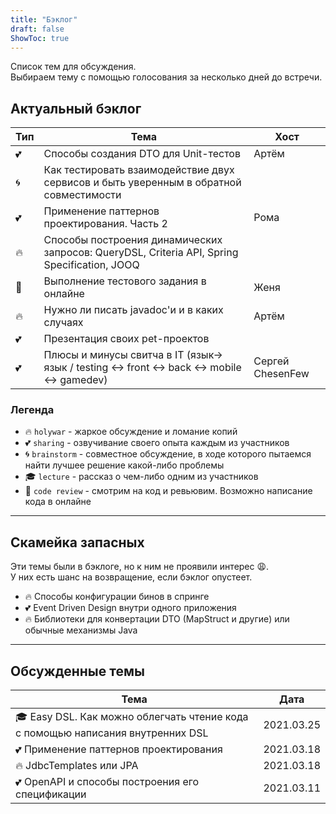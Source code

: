 ```yaml
---
title: "Бэклог"
draft: false
ShowToc: true
---
```


Список тем для обсуждения.  
Выбираем тему с помощью голосования за несколько дней до встречи.

## Актуальный бэклог

| Тип          | Тема       | Хост |
|--------------|------------|---------|
| :two_hearts: | Способы создания DTO для Unit-тестов | Артём |
| :cyclone:    | Как тестировать взаимодействие двух сервисов и быть уверенным в обратной совместимости | |
| :two_hearts: | Применение паттернов проектирования. Часть 2 | Рома |
| :fire:       | Способы построения динамических запросов: QueryDSL, Criteria API, Spring Specification, JOOQ | |
| :eyes:       | Выполнение тестового задания в онлайне | Женя |
| :fire:       | Нужно ли писать javadoc'и и в каких случаях | Артём |
| :two_hearts: | Презентация своих pet-проектов |  |
| :two_hearts: | Плюсы и минусы свитча в IT (язык-> язык / testing <-> front <-> back <-> mobile <-> gamedev) | Сергей ChesenFew |


### Легенда
- :fire: `holywar` - жаркое обсуждение и ломание копий
- :two_hearts: `sharing` - озвучивание своего опыта каждым из участников
- :cyclone: `brainstorm` - совместное обсуждение, в ходе которого пытаемся найти лучшее решение какой-либо проблемы
- :mortar_board: `lecture` - рассказ о чем-либо одним из участников
- :eyes: `code review` - смотрим на код и ревьювим. Возможно написание кода в онлайне

---

## Скамейка запасных
Эти темы были в бэклоге, но к ним не проявили интерес :weary:.  
У них есть шанс на возвращение, если бэклог опустеет.

- :fire: Способы конфигурации бинов в спринге 
- :two_hearts: Event Driven Design внутри одного приложения 
- :fire: Библиотеки для конвертации DTO (MapStruct и другие) или обычные механизмы Java 

---

## Обсужденные темы

| Тема                                                    | Дата       |
|---------------------------------------------------------|------------|
| :mortar_board: Easy DSL. Как можно облегчать чтение кода с помощью написания внутренних DSL | 2021.03.25 |
| :two_hearts: Применение паттернов проектирования           | 2021.03.18 |
| :fire: JdbcTemplates или JPA                               | 2021.03.18 |
| :two_hearts: OpenAPI и способы построения его спецификации | 2021.03.11 |